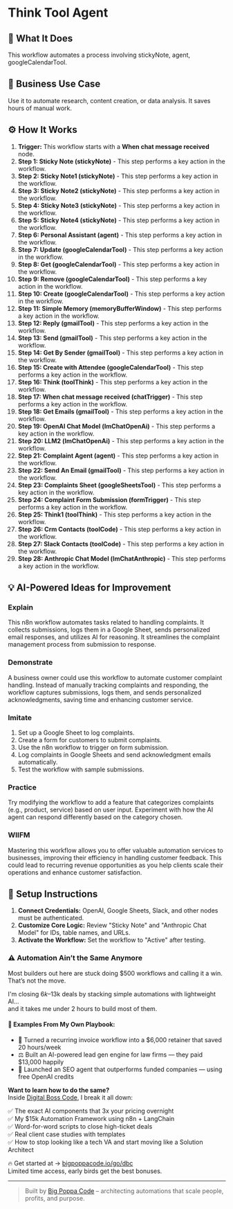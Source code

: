 # Think Tool Agent

## 🚀 What It Does
This workflow automates a process involving stickyNote, agent, googleCalendarTool.

## 💼 Business Use Case
Use it to automate research, content creation, or data analysis. It saves hours of manual work.

## ⚙️ How It Works
1.  **Trigger:** This workflow starts with a **When chat message received** node.
2. **Step 1: Sticky Note (stickyNote)** - This step performs a key action in the workflow.
3. **Step 2: Sticky Note1 (stickyNote)** - This step performs a key action in the workflow.
4. **Step 3: Sticky Note2 (stickyNote)** - This step performs a key action in the workflow.
5. **Step 4: Sticky Note3 (stickyNote)** - This step performs a key action in the workflow.
6. **Step 5: Sticky Note4 (stickyNote)** - This step performs a key action in the workflow.
7. **Step 6: Personal Assistant (agent)** - This step performs a key action in the workflow.
8. **Step 7: Update (googleCalendarTool)** - This step performs a key action in the workflow.
9. **Step 8: Get (googleCalendarTool)** - This step performs a key action in the workflow.
10. **Step 9: Remove (googleCalendarTool)** - This step performs a key action in the workflow.
11. **Step 10: Create (googleCalendarTool)** - This step performs a key action in the workflow.
12. **Step 11: Simple Memory (memoryBufferWindow)** - This step performs a key action in the workflow.
13. **Step 12: Reply (gmailTool)** - This step performs a key action in the workflow.
14. **Step 13: Send (gmailTool)** - This step performs a key action in the workflow.
15. **Step 14: Get By Sender (gmailTool)** - This step performs a key action in the workflow.
16. **Step 15: Create with Attendee (googleCalendarTool)** - This step performs a key action in the workflow.
17. **Step 16: Think (toolThink)** - This step performs a key action in the workflow.
18. **Step 17: When chat message received (chatTrigger)** - This step performs a key action in the workflow.
19. **Step 18: Get Emails (gmailTool)** - This step performs a key action in the workflow.
20. **Step 19: OpenAI Chat Model (lmChatOpenAi)** - This step performs a key action in the workflow.
21. **Step 20: LLM2 (lmChatOpenAi)** - This step performs a key action in the workflow.
22. **Step 21: Complaint Agent (agent)** - This step performs a key action in the workflow.
23. **Step 22: Send An Email (gmailTool)** - This step performs a key action in the workflow.
24. **Step 23: Complaints Sheet (googleSheetsTool)** - This step performs a key action in the workflow.
25. **Step 24: Complaint Form Submission (formTrigger)** - This step performs a key action in the workflow.
26. **Step 25: Think1 (toolThink)** - This step performs a key action in the workflow.
27. **Step 26: Crm Contacts (toolCode)** - This step performs a key action in the workflow.
28. **Step 27: Slack Contacts (toolCode)** - This step performs a key action in the workflow.
29. **Step 28: Anthropic Chat Model (lmChatAnthropic)** - This step performs a key action in the workflow.

## 💡 AI-Powered Ideas for Improvement
### Explain
This n8n workflow automates tasks related to handling complaints. It collects submissions, logs them in a Google Sheet, sends personalized email responses, and utilizes AI for reasoning. It streamlines the complaint management process from submission to response.

### Demonstrate
A business owner could use this workflow to automate customer complaint handling. Instead of manually tracking complaints and responding, the workflow captures submissions, logs them, and sends personalized acknowledgments, saving time and enhancing customer service.

### Imitate
1. Set up a Google Sheet to log complaints.
2. Create a form for customers to submit complaints.
3. Use the n8n workflow to trigger on form submission.
4. Log complaints in Google Sheets and send acknowledgment emails automatically.
5. Test the workflow with sample submissions.

### Practice
Try modifying the workflow to add a feature that categorizes complaints (e.g., product, service) based on user input. Experiment with how the AI agent can respond differently based on the category chosen.

### WIIFM
Mastering this workflow allows you to offer valuable automation services to businesses, improving their efficiency in handling customer feedback. This could lead to recurring revenue opportunities as you help clients scale their operations and enhance customer satisfaction.

## 🔧 Setup Instructions
1. **Connect Credentials:** OpenAI, Google Sheets, Slack, and other nodes must be authenticated.
2. **Customize Core Logic:** Review "Sticky Note" and "Anthropic Chat Model" for IDs, table names, and URLs.
3. **Activate the Workflow:** Set the workflow to "Active" after testing.

### ⚠️ Automation Ain’t the Same Anymore

Most builders out here are stuck doing $500 workflows and calling it a win.  
That’s not the move.  

I'm closing $6k–$13k deals by stacking simple automations with lightweight AI...  
and it takes me under 2 hours to build most of them.

#### 🧠 Examples From My Own Playbook:
- 🔁 Turned a recurring invoice workflow into a $6,000 retainer that saved 20 hours/week  
- ⚖️ Built an AI-powered lead gen engine for law firms — they paid $13,000 happily  
- 🚀 Launched an SEO agent that outperforms funded companies — using free OpenAI credits  

**Want to learn how to do the same?**  
Inside [Digital Boss Code](https://bigpoppacode.io/go/dbc), I break it all down:

✅ The exact AI components that 3x your pricing overnight  
✅ My $15k Automation Framework using n8n + LangChain  
✅ Word-for-word scripts to close high-ticket deals  
✅ Real client case studies with templates  
✅ How to stop looking like a tech VA and start moving like a Solution Architect  

🔥 Get started at → [bigpoppacode.io/go/dbc](https://bigpoppacode.io/go/dbc)  
Limited time access, early birds get the best bonuses.

---
> Built by [Big Poppa Code](https://bigpoppacode.io) – architecting automations that scale people, profits, and purpose.
